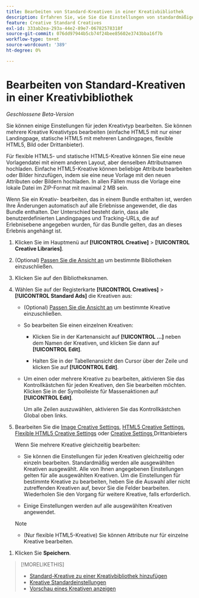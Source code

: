 ```yaml
---
title: Bearbeiten von Standard-Kreativen in einer Kreativbibliothek
description: Erfahren Sie, wie Sie die Einstellungen von standardmäßigen (nicht dynamischen) Kreativen in einer Kreativbibliothek ändern.
feature: Creative Standard Creatives
exl-id: 333ab2ea-293a-44e2-89e7-06782578318f
source-git-commit: 076dd97944b5cb74f24bee85602e3743bba16f7b
workflow-type: tm+mt
source-wordcount: '389'
ht-degree: 0%

---
```


# Bearbeiten von Standard-Kreativen in einer Kreativbibliothek

*Geschlossene Beta-Version*

Sie können einige Einstellungen für jeden Kreativtyp bearbeiten. Sie können mehrere Kreative <!-- or creative variations --> Kreativtyps bearbeiten (einfache HTML5 mit nur einer Landingpage, statische HTML5 mit mehreren Landingpages, flexible HTML5, Bild oder Drittanbieter<!-- , or dynamic -->).

Für flexible HTML5- und statische HTML5-Kreative können Sie eine neue Vorlagendatei mit einem anderen Layout, aber denselben Attributnamen hochladen. Einfache HTML5-Kreative können beliebige Attribute bearbeiten oder Bilder hinzufügen, indem sie eine neue Vorlage mit den neuen Attributen oder Bildern hochladen. In allen Fällen muss die Vorlage eine lokale Datei im ZIP-Format mit maximal 2 MB sein.

Wenn Sie ein Kreativ-<!-- or creative variation --> bearbeiten, das in einem Bundle enthalten ist, werden Ihre Änderungen automatisch auf alle Erlebnisse angewendet, die das Bundle enthalten. Der Unterschied besteht darin, dass alle benutzerdefinierten Landingpages und Tracking-URLs, die auf Erlebnisebene angegeben wurden, für das Bundle gelten, das an dieses Erlebnis angehängt ist.

1. Klicken Sie im Hauptmenü auf **[!UICONTROL Creative]** > **[!UICONTROL Creative Libraries]**.

1. (Optional) [Passen Sie die Ansicht an](/help/creative/introduction/customize-data-views.md) um bestimmte Bibliotheken einzuschließen.

1. Klicken Sie auf den Bibliotheksnamen.

1. Wählen Sie auf der Registerkarte **[!UICONTROL Creatives]** > **[!UICONTROL Standard Ads]** die Kreativen aus:

   * (Optional) [Passen Sie die Ansicht an](/help/creative/introduction/customize-data-views.md) um bestimmte Kreative einzuschließen.

   * So bearbeiten Sie einen einzelnen Kreativen:

      * Klicken Sie in der Kartenansicht auf **[!UICONTROL ...]** neben dem Namen der Kreativen, und klicken Sie dann auf **[!UICONTROL Edit]**.

      * Halten Sie in der Tabellenansicht den Cursor über der Zeile und klicken Sie auf **[!UICONTROL Edit]**.

   * Um einen oder mehrere Kreative zu bearbeiten, aktivieren Sie das Kontrollkästchen für jeden Kreativen, den Sie bearbeiten möchten. Klicken Sie in der Symbolleiste für Massenaktionen auf **[!UICONTROL Edit]**.

     Um alle Zeilen auszuwählen, aktivieren Sie das Kontrollkästchen Global oben links.

1. Bearbeiten Sie die [Image Creative Settings](/help/creative/creative-libraries/creative-settings-standard.md#creative-settings-image), [HTML5 Creative Settings](/help/creative/creative-libraries/creative-settings-standard.md#creative-settings-html5), [Flexible HTML5 Creative Settings](/help/creative/creative-libraries/creative-settings-standard.md#creative-settings-flexible-html5) oder [Creative Settings ](/help/creative/creative-libraries/creative-settings-standard.md#creative-settings-third-party) Drittanbieters<!-- , or [dynamic creative settings](/help/creative/creative-libraries/creative-settings-dynamic.md) -->

   Wenn Sie mehrere Kreative gleichzeitig bearbeiten:

   * Sie können die Einstellungen für jeden Kreativen gleichzeitig oder einzeln bearbeiten. Standardmäßig werden alle ausgewählten Kreativen ausgewählt. Alle von Ihnen angegebenen Einstellungen gelten für alle ausgewählten Kreativen. Um die Einstellungen für bestimmte Kreative zu bearbeiten, heben Sie die Auswahl aller nicht zutreffenden Kreativen auf, bevor Sie die Felder bearbeiten. Wiederholen Sie den Vorgang für weitere Kreative, falls erforderlich.

   * Einige Einstellungen werden auf alle ausgewählten Kreativen angewendet.

   >[!NOTE]
   >
   >* (Nur flexible HTML5-Kreative) Sie können Attribute nur für einzelne Kreative bearbeiten.<!-- May never be implemented: Also, when you update the template for a parent creative with child variations, the variations are updated with any changes to the template layout, but the attribute values for the variation aren't changed. -->

<!-- Not there as of 1/16/25. If we do add it, verify the applicable ad types:   
1. (Flexible HTML5 [or third-party should be possible, but not so] creatives; optional) Once you've made your changes, click ![]() to preview the new creative. 
-->

1. Klicken Sie **Speichern**.

<!-- Not there as of 1/16/25. If we do add it, add back in:
1. (Flexible HTML5 or third-party creatives; optional) Regenerate the thumbnail within the table view or cards view if the change isn't visible immediately.
-->

>[!MORELIKETHIS]
>
>* [Standard-Kreative zu einer Kreativbibliothek hinzufügen](creative-add-standard.md)
>* [Kreative Standardeinstellungen](/help/creative/creative-libraries/creative-settings-standard.md)
>* [Vorschau eines Kreativen anzeigen](/help/creative/creative-libraries/creative-preview.md)
